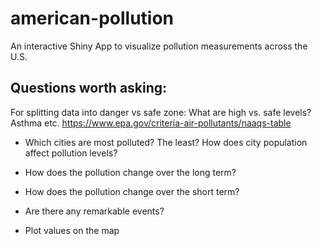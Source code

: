 # american-pollution
An interactive Shiny App to visualize pollution measurements across the U.S. 

## Questions worth asking:

For splitting data into danger vs safe zone: What are high vs. safe levels? Asthma etc. https://www.epa.gov/criteria-air-pollutants/naaqs-table

- Which cities are most polluted? The least? How does city population affect pollution levels?

- How does the pollution change over the long term?

- How does the pollution change over the short term?

- Are there any remarkable events?

- Plot values on the map
